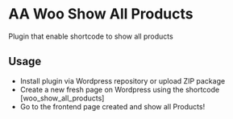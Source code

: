 # AA Woo Show All Products
Plugin that enable shortcode to show all products

## Usage
- Install plugin via Wordpress repository or upload ZIP package
- Create a new fresh page on Wordpress using the shortcode \[woo_show_all_products\]
- Go to the frontend page created and show all Products!